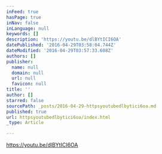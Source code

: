 ```yaml
---
inFeed: true
hasPage: true
inNav: false
inLanguage: null
keywords: []
description: 'https://youtu.be/dlBYtICI6OA'
datePublished: '2016-04-29T03:58:04.744Z'
dateModified: '2016-04-29T03:57:33.608Z'
authors: []
publisher:
  name: null
  domain: null
  url: null
  favicon: null
title: ''
author: []
starred: false
sourcePath: _posts/2016-04-29-httpsyoutubedlbytici6oa.md
published: true
url: httpsyoutubedlbytici6oa/index.html
_type: Article

---
```

https://youtu.be/dlBYtICI6OA